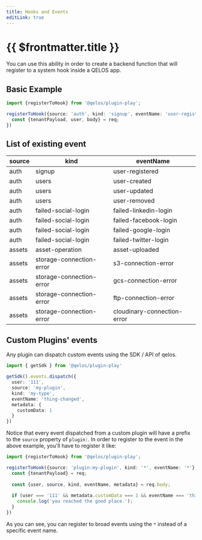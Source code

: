```yaml
---
title: Hooks and Events
editLink: true
---
```


# {{ $frontmatter.title }}

You can use this ability in order to create a backend function that will register to a system hook inside a QELOS app.


## Basic Example
```typescript
import {registerToHook} from '@qelos/plugin-play';

registerToHook({source: 'auth', kind: 'signup', eventName: 'user-registered'}, (req) => {
  const {tenantPayload, user, body} = req;
})
```

## List of existing event

| source | kind                     | eventName                    |
|--------|--------------------------|------------------------------|
| auth   | signup                   | user-registered              |
| auth   | users                    | user-created                 |
| auth   | users                    | user-updated                 |
| auth   | users                    | user-removed                 |
| auth   | failed-social-login      | failed-linkedin-login        |
| auth   | failed-social-login      | failed-facebook-login        |
| auth   | failed-social-login      | failed-google-login          |
| auth   | failed-social-login      | failed-twitter-login         |
| assets | asset-operation          | asset-uploaded               |
| assets | storage-connection-error | s3-connection-error          |
| assets | storage-connection-error | gcs-connection-error         |
| assets | storage-connection-error | ftp-connection-error         |
| assets | storage-connection-error | cloudinary-connection-error  |

## Custom Plugins' events

Any plugin can dispatch custom events using the SDK / API of qelos.

```typescript
import { getSdk } from '@qelos/plugin-play'

getSdk().events.dispatch({
  user: '111',
  source: 'my-plugin',
  kind: 'my-type',
  eventName: 'thing-changed',
  metadata: {
    customData: 1
  }
})
```

Notice that every event dispatched from a custom plugin will have a prefix to the `source` property of `plugin:`.
In order to register to the event in the above example, you'll have to register it like:

```typescript
import {registerToHook} from '@qelos/plugin-play';

registerToHook({source: 'plugin:my-plugin', kind: '*', eventName: '*'}, (req) => {
  const {tenantPayload} = req;
  
  const {user, source, kind, eventName, metadata} = req.body;
  
  if (user === '111' && metadata.customData === 1 && eventName === 'thing-changed') {
    console.log('you reached the good place.');
  }
})
```

As you can see, you can register to broad events using the `*` instead of a specific event name.